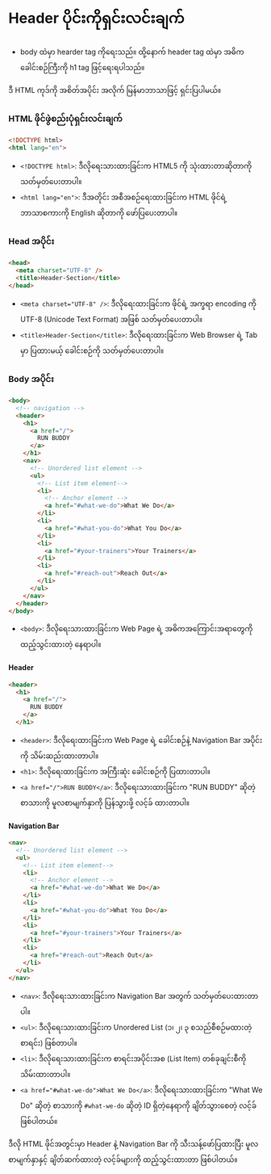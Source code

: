 # Header ပိုင်းကိုရှင်းလင်းချက်

* body ထဲမှာ hearder tag ကိုရေးသည်။ ထို့နောက် header tag ထဲမှာ အဓိကခေါင်းစဉ်ကြီးကို h1 tag ဖြင့်ရေးရပါသည်။


ဒီ HTML ကုဒ်ကို အစိတ်အပိုင်း အလိုက် မြန်မာဘာသာဖြင့် ရှင်းပြပါမယ်။

### HTML ဖိုင်ဖွဲစည်းပုံရှင်းလင်းချက်
```html
<!DOCTYPE html>
<html lang="en"> 
```
- `<!DOCTYPE html>`: ဒီလိုရေးသားထားခြင်းက HTML5 ကို သုံးထားတာဆိုတာကို သတ်မှတ်ပေးတာပါ။
- `<html lang="en">`: ဒီအတိုင်း အစီအစဉ်ရေးထားခြင်းက HTML ဖိုင်ရဲ့ ဘာသာစကားကို English ဆိုတာကို ဖော်ပြပေးတာပါ။

### Head အပိုင်း
```html
<head>
  <meta charset="UTF-8" />
  <title>Header-Section</title>
</head>
```
- `<meta charset="UTF-8" />`: ဒီလိုရေးထားခြင်းက ဖိုင်ရဲ့ အက္ခရာ encoding ကို UTF-8 (Unicode Text Format) အဖြစ် သတ်မှတ်ပေးတာပါ။
- `<title>Header-Section</title>`: ဒီလိုရေးထားခြင်းက Web Browser ရဲ့ Tab မှာ ပြထားမယ့် ခေါင်းစဉ်ကို သတ်မှတ်ပေးတာပါ။

### Body အပိုင်း
```html
<body>
  <!-- navigation -->
  <header>
    <h1>
      <a href="/">
        RUN BUDDY
      </a>
    </h1>
    <nav>
      <!-- Unordered list element -->
      <ul>
        <!-- List item element-->
        <li>
          <!-- Anchor element -->
          <a href="#what-we-do">What We Do</a>
        </li>
        <li>
          <a href="#what-you-do">What You Do</a>
        </li>
        <li>
          <a href="#your-trainers">Your Trainers</a>
        </li>
        <li>
          <a href="#reach-out">Reach Out</a>
        </li>
      </ul>
    </nav>
  </header>
</body>
```
- `<body>`: ဒီလိုရေးသားထားခြင်းက Web Page ရဲ့ အဓိကအကြောင်းအရာတွေကို ထည့်သွင်းထားတဲ့ နေရာပါ။

#### Header
```html
<header>
  <h1>
    <a href="/">
      RUN BUDDY
    </a>
  </h1>
```
- `<header>`: ဒီလိုရေးထားခြင်းက Web Page ရဲ့ ခေါင်းစဉ်နဲ့ Navigation Bar အပိုင်းကို သိမ်းဆည်းထားတာပါ။
- `<h1>`: ဒီလိုရေးထားခြင်းက အကြီးဆုံး ခေါင်းစဉ်ကို ပြထားတာပါ။
- `<a href="/">RUN BUDDY</a>`: ဒီလိုရေးသားထားခြင်းက "RUN BUDDY" ဆိုတဲ့ စာသားကို မူလစာမျက်နှာကို ပြန်သွားဖို့ လင့်ခ် ထားတာပါ။

#### Navigation Bar
```html
<nav>
  <!-- Unordered list element -->
  <ul>
    <!-- List item element-->
    <li>
      <!-- Anchor element -->
      <a href="#what-we-do">What We Do</a>
    </li>
    <li>
      <a href="#what-you-do">What You Do</a>
    </li>
    <li>
      <a href="#your-trainers">Your Trainers</a>
    </li>
    <li>
      <a href="#reach-out">Reach Out</a>
    </li>
  </ul>
</nav>
```
- `<nav>`: ဒီလိုရေးသားထားခြင်းက Navigation Bar အတွက် သတ်မှတ်ပေးထားတာပါ။
- `<ul>`: ဒီလိုရေးသားထားခြင်းက Unordered List (၁၊ ၂၊ ၃ စသည်စီစဉ်မထားတဲ့ စာရင်း) ဖြစ်တာပါ။
- `<li>`: ဒီလိုရေးသားထားခြင်းက စာရင်းအပိုင်းအစ (List Item) တစ်ခုချင်းစီကို သိမ်းထားတာပါ။
- `<a href="#what-we-do">What We Do</a>`: ဒီလိုရေးသားထားခြင်းက "What We Do" ဆိုတဲ့ စာသားကို `#what-we-do` ဆိုတဲ့ ID ရှိတဲ့နေရာကို ချိတ်သွားစေတဲ့ လင့်ခ် ဖြစ်ပါတယ်။

ဒီလို HTML ဖိုင်အတွင်းမှာ Header နဲ့ Navigation Bar ကို သီးသန့်ဖော်ပြထားပြီး မူလစာမျက်နှာနှင့် ချိတ်ဆက်ထားတဲ့ လင့်ခ်များကို ထည့်သွင်းထားတာ ဖြစ်ပါတယ်။